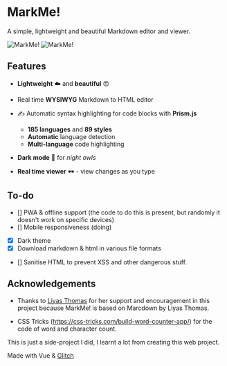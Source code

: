 # MarkMe!

A simple, lightweight and beautiful Markdown editor and viewer.

![MarkMe!](https://cdn.glitch.com/e0b394db-80ae-4783-a487-56cecfa7615a%2Fmarkme-light.png?v=1589097625997)
![MarkMe!](https://cdn.glitch.com/e0b394db-80ae-4783-a487-56cecfa7615a%2Fmarkme-dark.png?v=1589097862504)

## Features

- **Lightweight** ☁️ and **beautiful** 😍

- Real time **WYSIWYG** Markdown to HTML editor

- ✍️ Automatic syntax highlighting for code blocks with **Prism.js**
  - **185 languages** and **89 styles**
  - **Automatic** language detection
  - **Multi-language** code highlighting
  
- **Dark mode** 🌙 for *night owls*

- **Real time viewer** 🕶️ - view changes as you type

## To-do

- [] PWA & offline support (the code to do this is present, but randomly it doesn't work on specific devices)
- [] Mobile responsiveness (doing)
- [X] Dark theme
- [X] Download markdown & html in various file formats
- [] Sanitise HTML to prevent XSS and other dangerous stuff.

## Acknowledgements

* Thanks to [Liyas Thomas](https://liyasthomas.web.app) for her support and encouragement in this project because MarkMe! is based on Marcdown by Liyas Thomas.

* CSS Tricks (https://css-tricks.com/build-word-counter-app/) for the code of word and character count.

This is just a side-project I did, I learnt a lot from creating this web project. 

Made with Vue & [Glitch](https;//glitch.com)